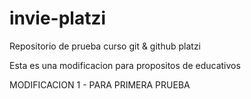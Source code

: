 # invie-platzi
Repositorio de prueba curso git &amp; github platzi

Esta es una modificacion para propositos de educativos

MODIFICACION 1 - PARA PRIMERA PRUEBA
